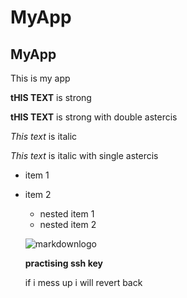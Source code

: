 # MyApp
## MyApp

This is my app

__tHIS TEXT__ is strong

**tHIS TEXT** is strong with double astercis

_This text_ is italic

*This text* is italic with single astercis

* item 1
* item 2
    * nested item 1
    * nested item 2

    ![markdownlogo](https://image.tmdb.org/t/p/w500/1E5baAaEse26fej7uHcjOgEE2t2.jpg)

    **practising ssh key**

     if i mess up i will revert back 


